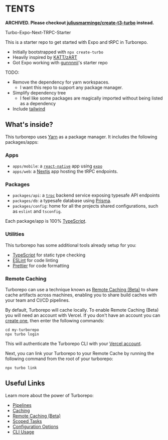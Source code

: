 # TENTS

**ARCHIVED. Please checkout [juliusmarminge/create-t3-turbo](https://github.com/juliusmarminge/create-t3-turbo) instead.**

Turbo-Expo-Next-TRPC-Starter

This is a starter repo to get started with Expo and tRPC in Turborepo.

- Initially bootstrapped with `npx create-turbo`
- Heavily inspired by [KATT/zART](https://github.com/katt/zart)
- Got Expo working with [gunnnnii](https://github.com/gunnnnii/turbo-expo-trpc-starter)'s starter repo

TODO:

- Remove the dependency for yarn workspaces.
  - I want this repo to support any package manager.
- Simplify dependency tree
  - I feel like some packages are magically imported without being listed as a dependency
- Include [tailwind](https://tailwindcss.com)

## What's inside?

This turborepo uses [Yarn](https://yarnpkg.com/) as a package manager. It includes the following packages/apps:

### Apps

- `apps/mobile`: a [`react-native`](https://reactnative.dev/) app using [`expo`](https://expo.dev/)
- `apps/web`: a [Nextjs](https://nextjs.org) app hosting the tRPC endpoints.

### Packages

- `packages/api`: a [`trpc`](https://trpc.io/) backend service exposing typesafe API endpoints
- `packages/db`: a typesafe database using [Prisma](https://prisma.io).
- `packages/config`: home for all the projects shared configurations, such as `eslint` and `tsconfig`.

Each package/app is 100% [TypeScript](https://www.typescriptlang.org/).

### Utilities

This turborepo has some additional tools already setup for you:

- [TypeScript](https://www.typescriptlang.org/) for static type checking
- [ESLint](https://eslint.org/) for code linting
- [Prettier](https://prettier.io) for code formatting

### Remote Caching

Turborepo can use a technique known as [Remote Caching (Beta)](https://turborepo.org/docs/features/remote-caching) to share cache artifacts across machines, enabling you to share build caches with your team and CI/CD pipelines.

By default, Turborepo will cache locally. To enable Remote Caching (Beta) you will need an account with Vercel. If you don't have an account you can [create one](https://vercel.com/signup), then enter the following commands:

```
cd my-turborepo
npx turbo login
```

This will authenticate the Turborepo CLI with your [Vercel account](https://vercel.com/docs/concepts/personal-accounts/overview).

Next, you can link your Turborepo to your Remote Cache by running the following command from the root of your turborepo:

```
npx turbo link
```

## Useful Links

Learn more about the power of Turborepo:

- [Pipelines](https://turborepo.org/docs/features/pipelines)
- [Caching](https://turborepo.org/docs/features/caching)
- [Remote Caching (Beta)](https://turborepo.org/docs/features/remote-caching)
- [Scoped Tasks](https://turborepo.org/docs/features/scopes)
- [Configuration Options](https://turborepo.org/docs/reference/configuration)
- [CLI Usage](https://turborepo.org/docs/reference/command-line-reference)
